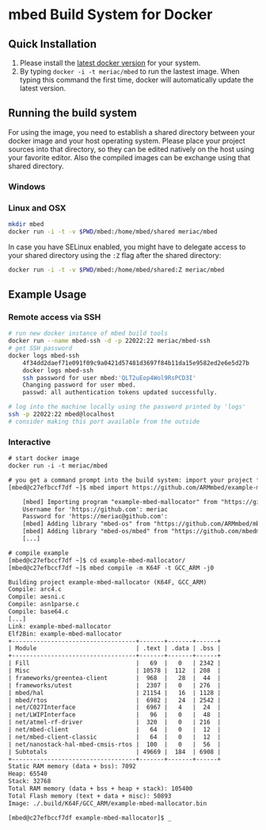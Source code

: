 # mbed Build System for Docker

## Quick Installation
1. Please install the [latest docker version](https://docs.docker.com/engine/installation/) for your system. 
1. By typing `docker -i -t meriac/mbed` to run the lastest image. When typing this command the first time, docker will automatically update the latest version.

## Running the build system
For using the image, you need to establish a shared directory between your docker image and your host operating system. Please place your project sources into that directory, so they can be edited natively on the host using your favorite editor. Also the compiled images can be exchange using that shared directory. 

### Windows

### Linux and OSX
```bash
mkdir mbed
docker run -i -t -v $PWD/mbed:/home/mbed/shared meriac/mbed
```
In case you have SELinux enabled, you might have to delegate access to your shared directory using the ``:Z`` flag after the shared directory:
```bash
docker run -i -t -v $PWD/mbed:/home/mbed/shared:Z meriac/mbed
```

## Example Usage

### Remote access via SSH
```bash
# run new docker instance of mbed build tools
docker run --name mbed-ssh -d -p 22022:22 meriac/mbed-ssh
# get SSH password
docker logs mbed-ssh
    4f34dd2daef71e091f09c9a0421d57481d3697f84b11da15e9582ed2e6e5d27b
    docker logs mbed-ssh
    ssh password for user mbed:'QLT2uEop4Wol9RsPCD3I'
    Changing password for user mbed.
    passwd: all authentication tokens updated successfully.

# log into the machine locally using the password printed by 'logs'
ssh -p 22022:22 mbed@localhost
# consider making this port available from the outside
```
### Interactive
```txt
# start docker image
docker run -i -t meriac/mbed

# you get a command prompt into the build system: import your project first
[mbed@c27efbccf7df ~]$ mbed import https://github.com/ARMmbed/example-mbed-mallocator

    [mbed] Importing program "example-mbed-mallocator" from "https://github.com/ARMmbed/example-mbed-mallocator/" at latest revision in the current branch
    Username for 'https://github.com': meriac                                  
    Password for 'https://meriac@github.com': 
    [mbed] Adding library "mbed-os" from "https://github.com/ARMmbed/mbed-os/" at latest revision in the current branch
    [mbed] Adding library "mbed-os/mbed" from "https://github.com/mbedmicro/mbed/" at rev #52e93aebd083b679a8fe7b0e47039f138fa8c224
    [...]

# compile example
[mbed@c27efbccf7df ~]$ cd example-mbed-mallocator/
[mbed@c27efbccf7df ~]$ mbed compile -m K64F -t GCC_ARM -j0

Building project example-mbed-mallocator (K64F, GCC_ARM)
Compile: arc4.c
Compile: aesni.c
Compile: asn1parse.c
Compile: base64.c
[...]
Link: example-mbed-mallocator
Elf2Bin: example-mbed-mallocator
+-----------------------------------+-------+-------+------+
| Module                            | .text | .data | .bss |
+-----------------------------------+-------+-------+------+
| Fill                              |   69  |   0   | 2342 |
| Misc                              | 10578 |  112  | 208  |
| frameworks/greentea-client        |  968  |   28  |  44  |
| frameworks/utest                  |  2307 |   0   | 276  |
| mbed/hal                          | 21154 |   16  | 1128 |
| mbed/rtos                         |  6982 |   24  | 2542 |
| net/C027Interface                 |  6967 |   4   |  24  |
| net/LWIPInterface                 |   96  |   0   |  48  |
| net/atmel-rf-driver               |  320  |   0   | 216  |
| net/mbed-client                   |   64  |   0   |  12  |
| net/mbed-client-classic           |   64  |   0   |  12  |
| net/nanostack-hal-mbed-cmsis-rtos |  100  |   0   |  56  |
| Subtotals                         | 49669 |  184  | 6908 |
+-----------------------------------+-------+-------+------+
Static RAM memory (data + bss): 7092
Heap: 65540
Stack: 32768
Total RAM memory (data + bss + heap + stack): 105400
Total Flash memory (text + data + misc): 50893
Image: ./.build/K64F/GCC_ARM/example-mbed-mallocator.bin

[mbed@c27efbccf7df example-mbed-mallocator]$ _
```

